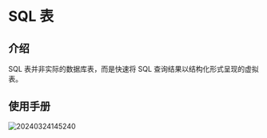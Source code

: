 # SQL 表

<PluginInfo name="collection-sql"></PluginInfo>

## 介绍

SQL 表并非实际的数据库表，而是快速将 SQL 查询结果以结构化形式呈现的虚拟表。

## 使用手册

![20240324145240](https://static-docs.nocobase.com/20240324145240.png)